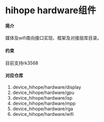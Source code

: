 # hihope hardware组件

#### 简介
媒体及wifi南向接口实现、框架及对接层库目录。
#### 约束
目前支持rk3568
#### 对应仓库

1.  device_hihope/hardware/display
2.  device_hihope/hardware/gpu
3.  device_hihope/hardware/isp
4.  device_hihope/hardware/mpp
5.  device_hihope/hardware/rga
6.  device_hihope/hardware/wifi
